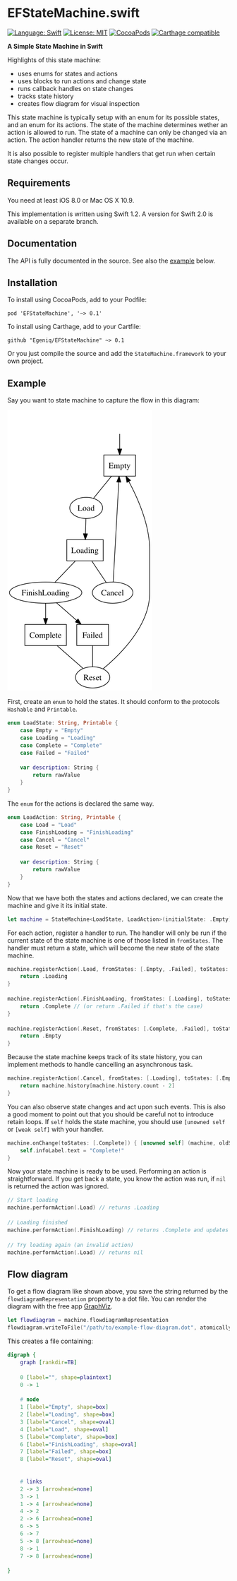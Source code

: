 EFStateMachine.swift
====================

[![Language: Swift](https://img.shields.io/badge/lang-Swift-orange.svg?style=flat)](https://developer.apple.com/swift/)
[![License: MIT](https://img.shields.io/badge/license-MIT-blue.svg?style=flat)](https://raw.githubusercontent.com/Egeniq/EFStateMachine/master/LICENSE)
[![CocoaPods](https://img.shields.io/cocoapods/v/EFStateMachine.svg?style=flat)](http://cocoapods.org)
[![Carthage compatible](https://img.shields.io/badge/Carthage-compatible-4BC51D.svg?style=flat)](https://github.com/Carthage/Carthage)

__A Simple State Machine in Swift__

Highlights of this state machine:

* uses enums for states and actions
* uses blocks to run actions and change state
* runs callback handles on state changes
* tracks state history
* creates flow diagram for visual inspection

This state machine is typically setup with an enum for its possible states, and an enum for its actions. The state
of the machine determines wether an action is allowed to run. The state of a machine can only be changed via an
action. The action handler returns the new state of the machine.

It is also possible to register multiple handlers that get run when certain state changes occur.

## Requirements

You need at least iOS 8.0 or Mac OS X 10.9.

This implementation is written using Swift 1.2. A version for Swift 2.0 is available on a separate branch. 

## Documentation

The API is fully documented in the source. See also the [example](#example) below.

## Installation

To install using CocoaPods, add to your Podfile:

    pod 'EFStateMachine', '~> 0.1'

To install using Carthage, add to your Cartfile:

    github "Egeniq/EFStateMachine" ~> 0.1

Or you just compile the source and add the `StateMachine.framework` to your own project.

## Example

Say you want to state machine to capture the flow in this diagram:

![flow diagram](example-flow-diagram.png)

First, create an `enum` to hold the states. It should conform to the protocols `Hashable` and `Printable`.

```swift
enum LoadState: String, Printable {
    case Empty = "Empty"
    case Loading = "Loading"
    case Complete = "Complete"
    case Failed = "Failed"

    var description: String {
        return rawValue
    }
}
```

The `enum` for the actions is declared the same way.

```swift
enum LoadAction: String, Printable {
    case Load = "Load"
    case FinishLoading = "FinishLoading"
    case Cancel = "Cancel"
    case Reset = "Reset"

    var description: String {
        return rawValue
    }
}
```

Now that we have both the states and actions declared, we can create the machine and give it its initial state.

```swift
let machine = StateMachine<LoadState, LoadAction>(initialState: .Empty)
```

For each action, register a handler to run. The handler will only be run if the current state of the state machine is one of those listed in `fromStates`. The handler must return a state, which will become the new state of the state machine.

```swift
machine.registerAction(.Load, fromStates: [.Empty, .Failed], toStates: [.Loading) { (machine) -> LoadState in
    return .Loading
}

machine.registerAction(.FinishLoading, fromStates: [.Loading], toStates: [.Complete, .Failed) { (machine) -> LoadState in
    return .Complete // (or return .Failed if that's the case)
}

machine.registerAction(.Reset, fromStates: [.Complete, .Failed], toStates: [.Empty]) { (machine) -> LoadState in
    return .Empty
}
```

Because the state machine keeps track of its state history, you can implement methods to handle cancelling an asynchronous task.

```swift
machine.registerAction(.Cancel, fromStates: [.Loading], toStates: [.Empty, .Failed]) { (machine) -> LoadState in
    return machine.history[machine.history.count - 2]
}
```

You can also observe state changes and act upon such events. This is also a good moment to point out that you should be careful not to introduce retain loops. If `self` holds the state machine, you should use `[unowned self` or `[weak self]` with your handler.

```swift
machine.onChange(toStates: [.Complete]) { [unowned self] (machine, oldState, newState) -> Void in
    self.infoLabel.text = "Complete!"
}
```

Now your state machine is ready to be used. Performing an action is straightforward. If you get back a state, you know the action was run, if `nil` is returned the action was ignored.

```swift
// Start loading
machine.performAction(.Load) // returns .Loading

// Loading finished
machine.performAction(.FinishLoading) // returns .Complete and updates infoLabel to "Complete!"

// Try loading again (an invalid action)
machine.performAction(.Load) // returns nil
```	

## Flow diagram

To get a flow diagram like shown above, you save the string returned by the `flowdiagramRepresentation` property to a dot file. You can render the diagram with the free app [GraphViz](http://graphviz.org).

```swift
let flowdiagram = machine.flowdiagramRepresentation
flowdiagram.writeToFile("/path/to/example-flow-diagram.dot", atomically: true, encoding: NSUTF8StringEncoding, error: nil)
```

This creates a file containing:

```dot
digraph {
    graph [rankdir=TB]
    
    0 [label="", shape=plaintext]
    0 -> 1
    
    # node
    1 [label="Empty", shape=box]
    2 [label="Loading", shape=box]
    3 [label="Cancel", shape=oval]
    4 [label="Load", shape=oval]
    5 [label="Complete", shape=box]
    6 [label="FinishLoading", shape=oval]
    7 [label="Failed", shape=box]
    8 [label="Reset", shape=oval]

    
    # links
    2 -> 3 [arrowhead=none]
    3 -> 1
    1 -> 4 [arrowhead=none]
    4 -> 2
    2 -> 6 [arrowhead=none]
    6 -> 5
    6 -> 7
    5 -> 8 [arrowhead=none]
    8 -> 1
    7 -> 8 [arrowhead=none]

}
```
